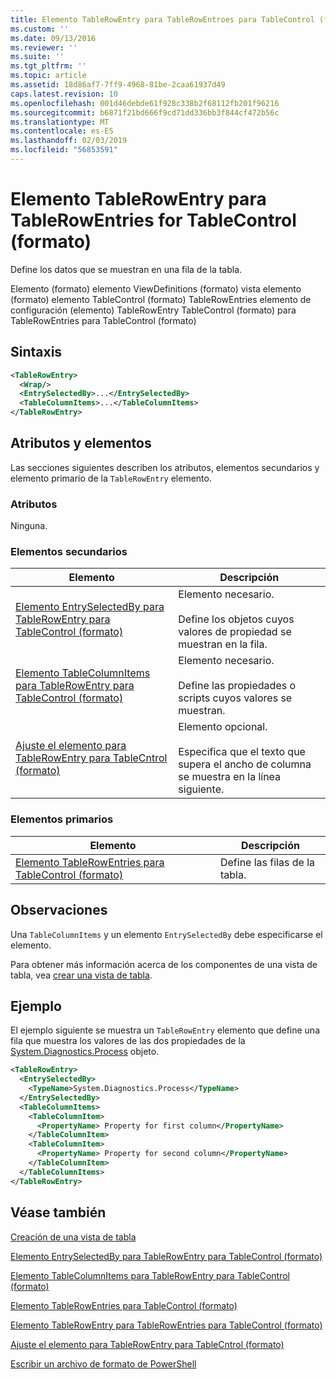 ```yaml
---
title: Elemento TableRowEntry para TableRowEntroes para TableControl (formato) | Microsoft Docs
ms.custom: ''
ms.date: 09/13/2016
ms.reviewer: ''
ms.suite: ''
ms.tgt_pltfrm: ''
ms.topic: article
ms.assetid: 18d86af7-7ff9-4968-81be-2caa61937d49
caps.latest.revision: 10
ms.openlocfilehash: 001d46debde61f928c338b2f68112fb201f96216
ms.sourcegitcommit: b6871f21bd666f9cd71dd336bb3f844cf472b56c
ms.translationtype: MT
ms.contentlocale: es-ES
ms.lasthandoff: 02/03/2019
ms.locfileid: "56853591"
---
```

# <a name="tablerowentry-element-for-tablerowentroes-for-tablecontrol-format"></a>Elemento TableRowEntry para TableRowEntries for TableControl (formato)

Define los datos que se muestran en una fila de la tabla.

Elemento (formato) elemento ViewDefinitions (formato) vista elemento (formato) elemento TableControl (formato) TableRowEntries elemento de configuración (elemento) TableRowEntry TableControl (formato) para TableRowEntries para TableControl (formato)

## <a name="syntax"></a>Sintaxis

```xml
<TableRowEntry>
  <Wrap/>
  <EntrySelectedBy>...</EntrySelectedBy>
  <TableColumnItems>...</TableColumnItems>
</TableRowEntry>
```

## <a name="attributes-and-elements"></a>Atributos y elementos

Las secciones siguientes describen los atributos, elementos secundarios y elemento primario de la `TableRowEntry` elemento.

### <a name="attributes"></a>Atributos

Ninguna.

### <a name="child-elements"></a>Elementos secundarios

|Elemento|Descripción|
|-------------|-----------------|
|[Elemento EntrySelectedBy para TableRowEntry para TableControl (formato)](./entryselectedby-element-for-tablerowentry-for-tablecontrol-format.md)|Elemento necesario.<br /><br /> Define los objetos cuyos valores de propiedad se muestran en la fila.|
|[Elemento TableColumnItems para TableRowEntry para TableControl (formato)](./tablecolumnitems-element-for-tablerowentry-for-tablecontrol-format.md)|Elemento necesario.<br /><br /> Define las propiedades o scripts cuyos valores se muestran.|
|[Ajuste el elemento para TableRowEntry para TableCntrol (formato)](./wrap-element-for-tablerowentry-for-tablecontrl-format.md)|Elemento opcional.<br /><br /> Especifica que el texto que supera el ancho de columna se muestra en la línea siguiente.|

### <a name="parent-elements"></a>Elementos primarios

|Elemento|Descripción|
|-------------|-----------------|
|[Elemento TableRowEntries para TableControl (formato)](./tablerowentries-element-for-tablecontrol-format.md)|Define las filas de la tabla.|

## <a name="remarks"></a>Observaciones

Una `TableColumnItems` y un elemento `EntrySelectedBy` debe especificarse el elemento.

Para obtener más información acerca de los componentes de una vista de tabla, vea [crear una vista de tabla](./creating-a-table-view.md).

## <a name="example"></a>Ejemplo

El ejemplo siguiente se muestra un `TableRowEntry` elemento que define una fila que muestra los valores de las dos propiedades de la [System.Diagnostics.Process](/dotnet/api/System.Diagnostics.Process) objeto.

```xml
<TableRowEntry>
  <EntrySelectedBy>
    <TypeName>System.Diagnostics.Process</TypeName>
  </EntrySelectedBy>
  <TableColumnItems>
    <TableColumnItem>
      <PropertyName> Property for first column</PropertyName>
    </TableColumnItem>
    <TableColumnItem>
      <PropertyName> Property for second column</PropertyName>
    </TableColumnItem>
  </TableColumnItems>
</TableRowEntry>
```

## <a name="see-also"></a>Véase también

[Creación de una vista de tabla](./creating-a-table-view.md)

[Elemento EntrySelectedBy para TableRowEntry para TableControl (formato)](./entryselectedby-element-for-tablerowentry-for-tablecontrol-format.md)

[Elemento TableColumnItems para TableRowEntry para TableControl (formato)](./tablecolumnitems-element-for-tablerowentry-for-tablecontrol-format.md)

[Elemento TableRowEntries para TableControl (formato)](./tablerowentries-element-for-tablecontrol-format.md)

[Elemento TableRowEntry para TableRowEntries para TableControl (formato)](./tablerowentry-element-for-tablerowentroes-for-tablecontrol-format.md)

[Ajuste el elemento para TableRowEntry para TableCntrol (formato)](./wrap-element-for-tablerowentry-for-tablecontrl-format.md)

[Escribir un archivo de formato de PowerShell](./writing-a-powershell-formatting-file.md)
